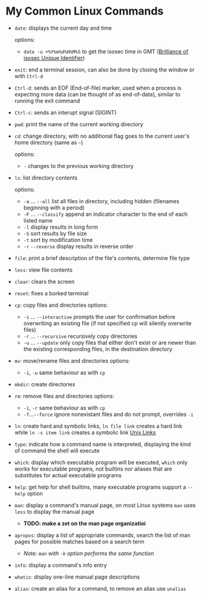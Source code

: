 # My Common Linux Commands

* `date`: displays the current day and time

  options:
  * `date -u +%Y%m%d%H%M%S` to get the isosec time in GMT ([Brilliance of isosec Unique Identifier](https://github.com/rwxrob/zet/blob/110a0b86436b4ee5f0b845cde3c87b36dba3faf5/20210502052620/README.md))
<!-- -->
* `exit`: end a terminal session, can also be done by closing the window or with `Ctrl-d`

* `Ctrl-d`: sends an EOF (End-of-file) marker, used when a process is expecting more data (can be thought of as end-of-data), similar to running the exit command

* `Ctrl-c`: sends an interupt signal (SIGINT)

* `pwd`: print the name of the current working directory

* `cd`: change directory, with no additional flag goes to the current user's home directory (same as `~`)  
  
  options:
  * `-` changes to the previous working directory
<!-- -->
* `ls`: list directory contents  

  options:
  * `-a` ... `--all` list all files in directory, including hidden (filenames beginning with a period)
  * `-F` ... `--classify` append an indicator character to the end of each listed name
  * `-l` display results in long form
  * `-S` sort results by file size
  * `-t` sort by modification time
  * `-r` `--reverse` display results in reverse order
<!-- -->
* `file`: print a brief description of the file's contents, determine file type

* `less`: view file contents

* `clear`: clears the screen

* `reset`: fixes a borked terminal

* `cp`: copy files and directories
options:
  * `-i` ... `--interactive` prompts the user for confirmation before overwriting an existing file (if not specified cp will silently overwrite files)
  * `-r` ... `--recursive` recursively copy directories
  * `-u` ... `--update` only copy files that either don't exist or are newer than the existing corresponding files, in the destination directory

* `mv`: move/rename files and directories
options:
  * `-i`, `-u` same behaviour as with `cp`

* `mkdir`: create directories

* `rm`: remove files and directories
options:
  * `-i`, `-r` same behaviour as with `cp`
  * `-f`...`--force` ignore nonexistant files and do not prompt, overrides `-i`

* `ln`: create hard and symbolic links, `ln file link` creates a hard link while `ln -s item link` creates a symbolic link [Unix Links](https://github.com/jtoguri/zet/tree/main/20220329181828)

* `type`: indicate how a command name is interpreted, displaying the kind of command the shell will execute

* `which`: display which executable program will be executed, `which` only works for executable programs, not builtins nor aliases that are substitutes for actual executable programs

* `help`: get help for shell builtins, many executable programs support a `--help` option

* `man`: display a command's manual page, on most Linux systems `man` uses `less` to display the manual page
  * **TODO: make a zet on the man page organizatioi**

* `apropos`: display a list of appropriate commands, search the list of man pages for possible matches based on a search term
  * *Note: `man` with `-k` option performs the same function*

* `info`: display a command's info entry

* `whatis`: display one-line manual page descriptions

* `alias`: create an alias for a command, to remove an alias use `unalias`